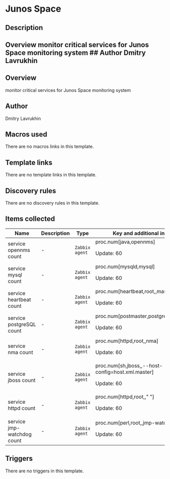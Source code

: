 # Junos Space

## Description

## Overview monitor critical services for Junos Space monitoring system ## Author Dmitry Lavrukhin 

## Overview

monitor critical services for Junos Space monitoring system



## Author

Dmitry Lavrukhin

## Macros used

There are no macros links in this template.

## Template links

There are no template links in this template.

## Discovery rules

There are no discovery rules in this template.

## Items collected

|Name|Description|Type|Key and additional info|
|----|-----------|----|----|
|service opennms count|<p>-</p>|`Zabbix agent`|proc.num[java,opennms]<p>Update: 60</p>|
|service mysql count|<p>-</p>|`Zabbix agent`|proc.num[mysqld,mysql]<p>Update: 60</p>|
|service heartbeat count|<p>-</p>|`Zabbix agent`|proc.num[heartbeat,root,,master]<p>Update: 60</p>|
|service postgreSQL count|<p>-</p>|`Zabbix agent`|proc.num[postmaster,postgres,,pgsql]<p>Update: 60</p>|
|service nma count|<p>-</p>|`Zabbix agent`|proc.num[httpd,root,,nma]<p>Update: 60</p>|
|service jboss count|<p>-</p>|`Zabbix agent`|proc.num[sh,jboss,,--host-config=host.xml.master]<p>Update: 60</p>|
|service httpd count|<p>-</p>|`Zabbix agent`|proc.num[httpd,root,," "]<p>Update: 60</p>|
|service jmp-watchdog count|<p>-</p>|`Zabbix agent`|proc.num[perl,root,,jmp-watchdog]<p>Update: 60</p>|
## Triggers

There are no triggers in this template.

